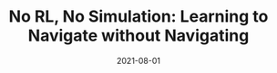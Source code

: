 ---
title: "No RL, No Simulation: Learning to Navigate without Navigating"
collection: publications
permalink: /publication/nrns
excerpt: 'We propose a self-supervised approach called NRNS to learn to navigate from only passive videos of roaming and demonstrate the success of this approach on Image-Goal navigation in unseen environments.'
date: 2021-08-01
venue: Neural Information Processing Systems
paperurl: 'https://arxiv.org/abs/2110.09470'
website: 'https://meerahahn.github.io/nrns'
data: 'https://meerahahn.github.io/nrns/data'
code: 'https://github.com/meera1hahn/NRNS'
citation: 'Meera Hahn, Devendra Chaplot, Shubham Tulsiani, Mustafa Mukadam, James M. Rehg, Abhinav Gupta. "No RL, No Simulation: Learning to Navigate without Navigating." Neural Information Processing Systems, 2021'
---